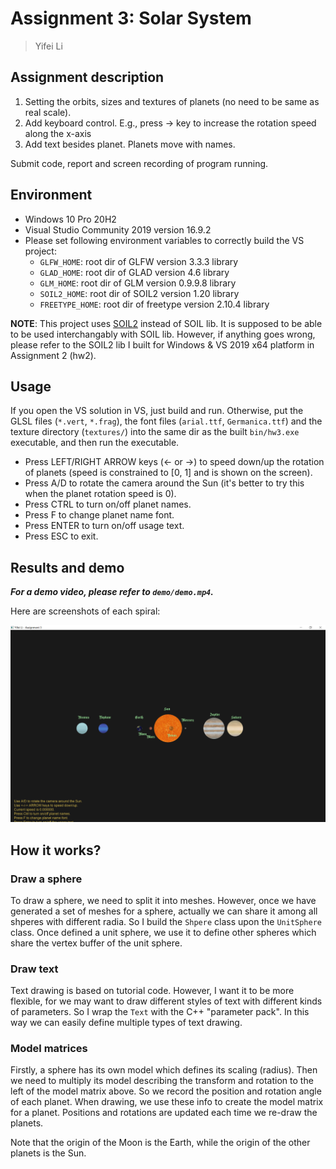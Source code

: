 # Assignment 3: Solar System

> Yifei Li

## Assignment description

1. Setting the orbits, sizes and textures of planets (no need to be same as real scale).
2. Add keyboard control. E.g., press → key to increase the rotation speed along the x-axis
3. Add text besides planet. Planets move with names.

Submit code, report and screen recording of program running.

## Environment

- Windows 10 Pro 20H2
- Visual Studio Community 2019 version 16.9.2
- Please set following environment variables to correctly build the VS project:
  - `GLFW_HOME`: root dir of GLFW version 3.3.3 library
  - `GLAD_HOME`: root dir of GLAD version 4.6 library
  - `GLM_HOME`: root dir of GLM version 0.9.9.8 library
  - `SOIL2_HOME`: root dir of SOIL2 version 1.20 library
  - `FREETYPE_HOME`: root dir of freetype version 2.10.4 library

**NOTE**: This project uses [SOIL2](https://github.com/SpartanJ/soil2) instead of SOIL lib. It is supposed to be able to be used interchangably with SOIL lib. However, if anything goes wrong, please refer to the SOIL2 lib I built for Windows & VS 2019 x64 platform in Assignment 2 (hw2).

## Usage

If you open the VS solution in VS, just build and run. Otherwise, put the GLSL files (`*.vert`, `*.frag`), the font files (`arial.ttf`, `Germanica.ttf`) and the texture directory (`textures/`) into the same dir as the built `bin/hw3.exe` executable, and then run the executable.

- Press LEFT/RIGHT ARROW keys (<- or ->) to speed down/up the rotation of planets (speed is constrained to [0, 1] and is shown on the screen).
- Press A/D to rotate the camera around the Sun (it's better to try this when the planet rotation speed is 0).
- Press CTRL to turn on/off planet names.
- Press F to change planet name font.
- Press ENTER to turn on/off usage text.
- Press ESC to exit.

## Results and demo

***For a demo video, please refer to `demo/demo.mp4`.***

Here are screenshots of each spiral:

![Solar system](demo/solarsys.png)

## How it works?

### Draw a sphere

To draw a sphere, we need to split it into meshes. However, once we have generated a set of meshes for a sphere, actually we can share it among all shperes with different radia. So I build the `Shpere` class upon the `UnitSphere` class. Once defined a unit sphere, we use it to define other spheres which share the vertex buffer of the unit sphere.

### Draw text

Text drawing is based on tutorial code. However, I want it to be more flexible, for we may want to draw different styles of text with different kinds of parameters. So I wrap the `Text` with the C++ "parameter pack". In this way we can easily define multiple types of text drawing.

### Model matrices

Firstly, a sphere has its own model which defines its scaling (radius). Then we need to multiply its model describing the transform and rotation to the left of the model matrix above. So we record the position and rotation angle of each planet. When drawing, we use these info to create the model matrix for a planet. Positions and rotations are updated each time we re-draw the planets.

Note that the origin of the Moon is the Earth, while the origin of the other planets is the Sun.
